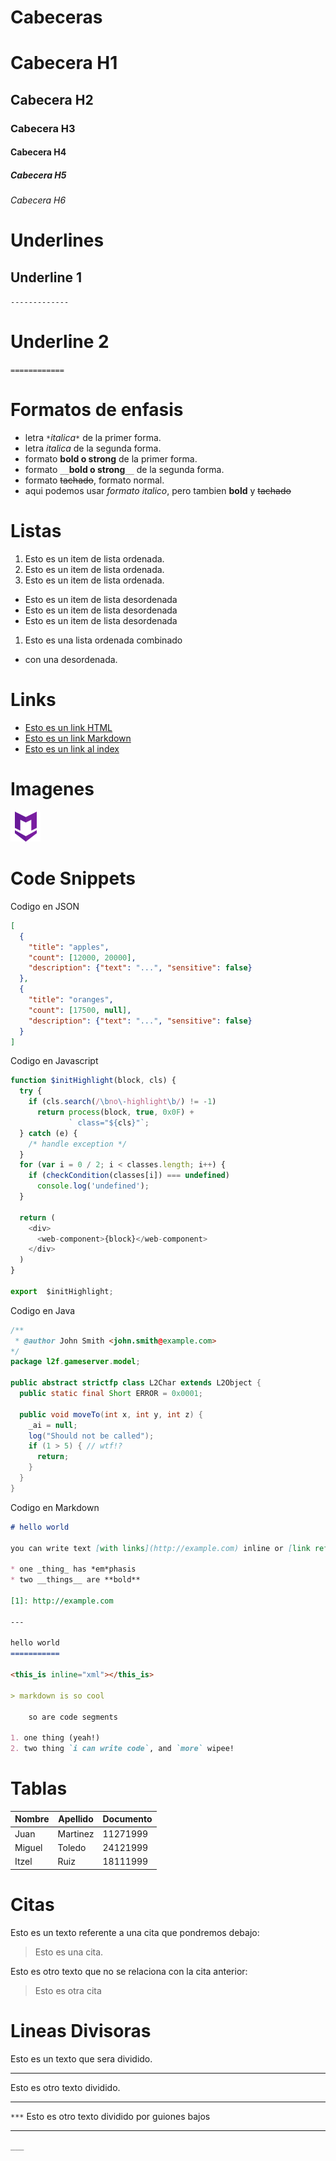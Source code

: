 # Cabeceras

# Cabecera H1

## Cabecera H2

### Cabecera H3

#### Cabecera H4

##### Cabecera H5

###### Cabecera H6

# Underlines

## Underline 1

`-------------`

# Underline 2

`============`

# Formatos de enfasis

- letra `*`_italica_`*` de la primer forma.
- letra _italica_ de la segunda forma.
- formato **bold o strong** de la primer forma.
- formato `__`**bold o strong**`__` de la segunda forma.
- formato ~~tachado~~, formato normal.
- aqui podemos usar _formato italico_, pero tambien **bold** y ~~tachado~~

# Listas

1. Esto es un item de lista ordenada.
2. Esto es un item de lista ordenada.
3. Esto es un item de lista ordenada.

- Esto es un item de lista desordenada
- Esto es un item de lista desordenada
- Esto es un item de lista desordenada

1.  Esto es una lista ordenada combinado

- con una desordenada.

# Links

- <a href="https://www.google.com">Esto es un link HTML</a>
- [Esto es un link Markdown](https://www.google.com)
- [Esto es un link al index](index.html)

# Imagenes

![Logo GitHub](https://raw.githubusercontent.com/adam-p/markdown-here/master/src/common/images/icon48.png)

# Code Snippets

Codigo en JSON

```JSON
[
  {
    "title": "apples",
    "count": [12000, 20000],
    "description": {"text": "...", "sensitive": false}
  },
  {
    "title": "oranges",
    "count": [17500, null],
    "description": {"text": "...", "sensitive": false}
  }
]
```

Codigo en Javascript

```Javascript
function $initHighlight(block, cls) {
  try {
    if (cls.search(/\bno\-highlight\b/) != -1)
      return process(block, true, 0x0F) +
             ` class="${cls}"`;
  } catch (e) {
    /* handle exception */
  }
  for (var i = 0 / 2; i < classes.length; i++) {
    if (checkCondition(classes[i]) === undefined)
      console.log('undefined');
  }

  return (
    <div>
      <web-component>{block}</web-component>
    </div>
  )
}

export  $initHighlight;
```

Codigo en Java

```Java
/**
 * @author John Smith <john.smith@example.com>
*/
package l2f.gameserver.model;

public abstract strictfp class L2Char extends L2Object {
  public static final Short ERROR = 0x0001;

  public void moveTo(int x, int y, int z) {
    _ai = null;
    log("Should not be called");
    if (1 > 5) { // wtf!?
      return;
    }
  }
}
```

Codigo en Markdown

```Markdown
# hello world

you can write text [with links](http://example.com) inline or [link references][1].

* one _thing_ has *em*phasis
* two __things__ are **bold**

[1]: http://example.com

---

hello world
===========

<this_is inline="xml"></this_is>

> markdown is so cool

    so are code segments

1. one thing (yeah!)
2. two thing `i can write code`, and `more` wipee!
```

# Tablas

| Nombre | Apellido | Documento |
| ------ | -------- | --------- |
| Juan   | Martinez | 11271999  |
| Miguel | Toledo   | 24121999  |
| Itzel  | Ruiz     | 18111999  |

# Citas

Esto es un texto referente a una cita que pondremos debajo:

> Esto es una cita.

Esto es otro texto que no se relaciona con la cita anterior:

> Esto es otra cita

# Lineas Divisoras

Esto es un texto que sera dividido.

---

Esto es otro texto dividido.

---

`***`
Esto es otro texto dividido por guiones bajos

---

`___`
